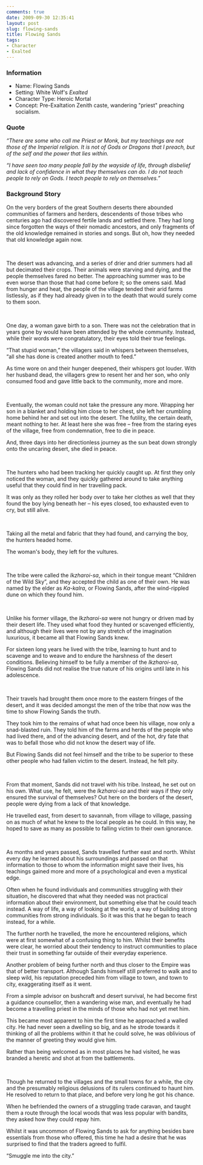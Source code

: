 ```yaml
---
comments: true
date: 2009-09-30 12:35:41
layout: post
slug: flowing-sands
title: Flowing Sands
tags:
- Character
- Exalted
---
```


<h3>Information</h3>
<ul><li>Name: Flowing Sands</li>
<li>Setting: White Wolf's <i>Exalted</i></li>
<li>Character Type: Heroic Mortal</li>
<li>Concept: Pre-Exaltation Zenith caste, wandering "priest" preaching socialism.</li></ul>

<h3>Quote</h3>
<p><i>“There are some who call me Priest or Monk,
but my teachings are not those of the Imperial religion.
It is not of Gods or Dragons that I preach,
but of the self and the power that lies within.</i></p>

<p><i>“I have seen too many people fall by the wayside of life,
through disbelief and lack of confidence in what they themselves can do.
I do not teach people to rely on Gods.
I teach people to rely on themselves.”</i></p>

<h3>Background Story</h3>
<div>
<p>On the very borders of the great Southern deserts there abounded communities of farmers and herders, descendents of those tribes who centuries ago had discovered fertile lands and settled there.  They had long since forgotten the ways of their nomadic ancestors, and only fragments of the old knowledge remained in stories and songs.  But oh, how they needed that old knowledge again now.</p>
<br />
<p>The desert was advancing, and a series of drier and drier summers had all but decimated their crops.  Their animals were starving and dying, and the people themselves fared no better.  The approaching summer was to be even worse than those that had come before it; so the omens said.  Mad from hunger and heat, the people of the village tended their arid farms listlessly, as if they had already given in to the death that would surely come to them soon.</p>
<br />
<p>One day, a woman gave birth to a son.  There was not the celebration that in years gone by would have been attended by the whole community.  Instead, while their words were congratulatory, their eyes told their true feelings.</p>
<p>“That stupid woman,” the villagers said in whispers between themselves, “all she has done is created another mouth to feed.”</p>
<p>As time wore on and their hunger deepened, their whispers got louder.  With her husband dead, the villagers grew to resent her and her son, who only consumed food and gave little back to the community, more and more.</p>
<br />
<p>Eventually, the woman could not take the pressure any more.  Wrapping her son in a blanket and holding him close to her chest, she left her crumbling home behind her and set out into the desert.  The futility, the certain death, meant nothing to her.  At least here she was free – free from the staring eyes of the village, free from condemnation, free to die in peace.</p>
<p>And, three days into her directionless journey as the sun beat down strongly onto the uncaring desert, she died in peace.</p>
<br />
<p>The hunters who had been tracking her quickly caught up.  At first they only noticed the woman, and they quickly gathered around to take anything useful that they could find in her travelling pack.</p>
<p>It was only as they rolled her body over to take her clothes as well that they found the boy lying beneath her – his eyes closed, too exhausted even to cry, but still alive.</p>
<br />
<p>Taking all the metal and fabric that they had found, and carrying the boy, the hunters headed home.</p>
<p>The woman's body, they left for the vultures.</p>
<br />
<p>The tribe were called the <i>Ikzharoi-sa</i>, which in their tongue meant “Children of the Wild Sky”, and they accepted the child as one of their own.  He was named by the elder as <i>Ka-kalra</i>, or Flowing Sands, after the wind-rippled dune on which they found him.</p>
<br />
<p>Unlike his former village, the <i>Ikzharoi-sa</i> were not hungry or driven mad by their desert life.  They used what food they hunted or scavenged efficiently, and although their lives were not by any stretch of the imagination luxurious, it became all that Flowing Sands knew.</p>
<p>For sixteen long years he lived with the tribe, learning to hunt and to scavenge and to weave and to endure the harshness of the desert conditions.  Believing himself to be fully a member of the <i>Ikzharoi-sa</i>, Flowing Sands did not realise the true nature of his origins until late in his adolescence.</p>
<br />
<p>Their travels had brought them once more to the eastern fringes of the desert, and it was decided amongst the men of the tribe that now was the time to show Flowing Sands the truth.</p>
<p>They took him to the remains of what had once been his village, now only a snad-blasted ruin.  They told him of the farms and herds of the people who had lived there, and of the advancing desert, and of the hot, dry fate that was to befall those who did not know the desert way of life.</p>
<p>But Flowing Sands did not feel himself and the tribe to be superior to these other people who had fallen victim to the desert.  Instead, he felt pity.</p>
<br />
<p>From that moment, Sands did not travel with his tribe.  Instead, he set out on his own.  What use, he felt, were the <i>Ikzharoi-sa</i> and their ways if they only ensured the survival of themselves?  Out here on the borders of the desert, people were dying from a lack of that knowledge.</p>
<p>He travelled east, from desert to savannah, from village to village, passing on as much of what he knew to the local people as he could.  In this way, he hoped to save as many as possible to falling victim to their own ignorance.</p>
<br />
<p>As months and years passed, Sands travelled further east and north.  Whilst every day he learned about his surroundings and passed on that information to those to whom the information might save their lives, his teachings gained more and more of a psychological and even a mystical edge.</p>
<p>Often when he found individuals and communities struggling with their situation, he discovered that what they needed was not practical information about their environment, but something else that he could teach instead.  A way of life, a way of looking at the world, a way of building strong communities from strong individuals. So it was this that he began to teach instead, for a while.</p>
<p>The further north he travelled, the more he encountered religions, which were at first somewhat of a confusing thing to him.  Whilst their benefits were clear, he worried about their tendency to instruct communities to place their trust in something far outside of their everyday experience.</p>
<p>Another problem of being further north and thus closer to the Empire was that of better transport.  Although Sands himself still preferred to walk and to sleep wild, his reputation preceded him from village to town, and town to city, exaggerating itself as it went.</p>
<p>From a simple advisor on bushcraft and desert survival, he had become first a guidance counsellor, then a wandering wise man, and eventually he had become a travelling priest in the minds of those who had not yet met him.</p>
<p>This became most apparent to him the first time he approached a walled city.  He had never seen a dwelling so big, and as he strode towards it thinking of all the problems within it that he could solve, he was oblivious of the manner of greeting they would give him.</p>
<p>Rather than being welcomed as in most places he had visited, he was branded a heretic and shot at from the battlements.</p>
<br />
<p>Though he returned to the villages and the small towns for a while, the city and the presumably religious delusions of its rulers continued to haunt him.  He resolved to return to that place, and before very long he got his chance.</p>
<p>When he befriended the owners of a struggling trade caravan, and taught them a route through the local woods that was less popular with bandits, they asked how they could repay him.</p>
<p>Whilst it was uncommon of Flowing Sands to ask for anything besides bare essentials from those who offered, this time he had a desire that he was surprised to find that the traders agreed to fulfil.</p>
<p>“Smuggle me into the city.”</p>
</div>
